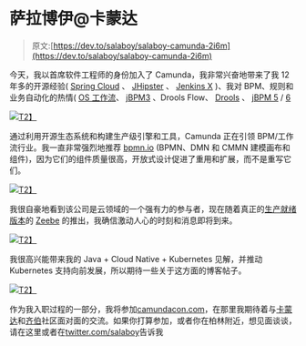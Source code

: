 # 萨拉博伊@卡蒙达

> 原文:[https://dev.to/salaboy/salaboy-camunda-2i6m](https://dev.to/salaboy/salaboy-camunda-2i6m)

今天，我以首席软件工程师的身份加入了 Camunda，我非常兴奋地带来了我 12 年多的开源经验( [Spring Cloud](http://github.com/spring-cloud) 、 [JHipster](http://jhipster.tech) 、 [Jenkins X](http://jenkins-x.io) )、我对 BPM、规则和业务自动化的热情( [OS 工作流](https://stackoverflow.com/questions/26932523/os-workflow-replacement)、 [jBPM3](https://www.amazon.co.uk/jBPM-Developer-Guide-Mauricio-Salatino-ebook/dp/B005CGIXTM/ref=sr_1_4?keywords=mauricio+salatino&qid=1567324464&s=gateway&sr=8-4) 、Drools Flow、 [Drools](https://www.amazon.co.uk/Mastering-JBoss-Drools-Mauricio-Salatino-ebook/dp/B0158OZB1A/ref=sr_1_fkmr0_1?keywords=mauricio+salatino&qid=1567324491&s=gateway&sr=8-1-fkmr0) 、 [jBPM 5](https://www.amazon.co.uk/jBPM-Developer-Guide-Mauricio-Salatino-ebook/dp/B00APGXQFA/ref=sr_1_3?keywords=mauricio+salatino&qid=1567324491&s=gateway&sr=8-3) / [6](https://www.amazon.co.uk/jBPM6-Developer-Guide-Mariano-Nicolas/dp/178328661X/ref=sr_1_2?keywords=mauricio+salatino&qid=1567324491&s=gateway&sr=8-2)

[![](../Images/d1208a59a812ad9340b142f03f49acd9.png)T2】](https://res.cloudinary.com/practicaldev/image/fetch/s--WFhmEzyp--/c_limit%2Cf_auto%2Cfl_progressive%2Cq_auto%2Cw_880/https://salaboy.files.wordpress.com/2019/09/salaboy-at-camunda-k8s-2.png%3Fw%3D635)

通过利用开源生态系统和构建生产级引擎和工具，Camunda 正在引领 BPM/工作流行业。我一直非常强烈地推荐 [bpmn.io](http://bpmn.io) (BPMN、DMN 和 CMMN 建模画布和组件)，因为它们的组件质量很高，开放式设计促进了重用和扩展，而不是重写它们。

[![](../Images/83f39d6c9eab6ad844020e04424c5a58.png)T2】](http://bpmn.io)

我很自豪地看到该公司是云领域的一个强有力的参与者，现在随着真正的[生产就绪版本](https://zeebe.io/blog/2019/07/announcing-zeebe-0-20-production-ready/#what-is-production-ready)的 [Zeebe](http://zeebe.io) 的推出，我确信激动人心的时刻和消息即将到来。

[![](../Images/c68a0c5463a2423e19e81514e0d2fdf0.png)T2】](https://res.cloudinary.com/practicaldev/image/fetch/s--qDPkjElW--/c_limit%2Cf_auto%2Cfl_progressive%2Cq_auto%2Cw_880/https://salaboy.files.wordpress.com/2019/09/zeebe-logo.png%3Fw%3D993)

我很高兴能带来我的 Java + Cloud Native + Kubernetes 见解，并推动 Kubernetes 支持向前发展，所以期待一些关于这方面的博客帖子。

[![](../Images/9e703aa5a29f7b64f3730ff720f83457.png)T2】](http://camundacon.com)

作为我入职过程的一部分，我将参加[camundacon.com](http://camundacon.com)，在那里我期待着与[卡蒙达](http://camunda.com)和[齐伯](http://zeebe.io)社区面对面的交流。如果你打算参加，或者你在柏林附近，想见面谈谈，请在这里或者在[twitter.com/salaboy](http://twitter.com/salaboy)告诉我